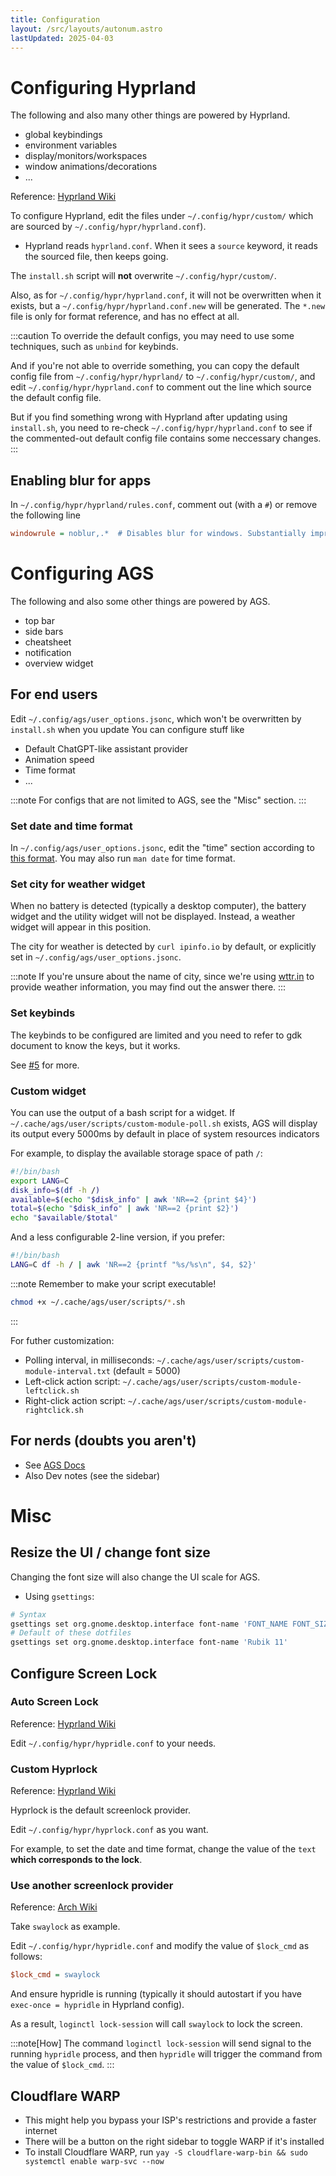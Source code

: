 ```yaml
---
title: Configuration
layout: /src/layouts/autonum.astro
lastUpdated: 2025-04-03
---
```


# Configuring Hyprland
The following and also many other things are powered by Hyprland.
- global keybindings
- environment variables
- display/monitors/workspaces
- window animations/decorations
- ...

Reference: [Hyprland Wiki](https://wiki.hyprland.org/)

To configure Hyprland, edit the files under `~/.config/hypr/custom/` which are sourced by `~/.config/hypr/hyprland.conf`).
- Hyprland reads `hyprland.conf`. When it sees a `source` keyword, it reads the sourced file, then keeps going.

The `install.sh` script will **not** overwrite `~/.config/hypr/custom/`.

Also, as for `~/.config/hypr/hyprland.conf`, it will not be overwritten when it exists, but a `~/.config/hypr/hyprland.conf.new` will be generated. The `*.new` file is only for format reference, and has no effect at all.

:::caution
To override the default configs, you may need to use some techniques, such as `unbind` for keybinds.

And if you're not able to override something, you can copy the default config file from `~/.config/hypr/hyprland/` to `~/.config/hypr/custom/`, and edit `~/.config/hypr/hyprland.conf` to comment out the line which source the default config file.

But if you find something wrong with Hyprland after updating using `install.sh`, you need to re-check `~/.config/hypr/hyprland.conf` to see if the commented-out default config file contains some neccessary changes.
:::

## Enabling blur for apps
In `~/.config/hypr/hyprland/rules.conf`, comment out (with a `#`) or remove the following line
```ini
windowrule = noblur,.*  # Disables blur for windows. Substantially improves performance.
```

# Configuring AGS
The following and also some other things are powered by AGS.
- top bar
- side bars
- cheatsheet
- notification
- overview widget

## For end users
Edit `~/.config/ags/user_options.jsonc`, which won't be overwritten by `install.sh` when you update
You can configure stuff like
- Default ChatGPT-like assistant provider
- Animation speed
- Time format
- ...

:::note
For configs that are not limited to AGS, see the "Misc" section.
:::
### Set date and time format

In `~/.config/ags/user_options.jsonc`, edit the "time" section according to [this format](https://docs.gtk.org/glib/method.DateTime.format.html).
You may also run `man date` for time format.

### Set city for weather widget
When no battery is detected (typically a desktop computer), the battery widget and the utility widget will not be displayed.
Instead, a weather widget will appear in this position.

The city for weather is detected by `curl ipinfo.io` by default, or explicitly set in `~/.config/ags/user_options.jsonc`.

:::note
If you're unsure about the name of city,
since we're using [wttr.in](https://github.com/chubin/wttr.in) to provide weather information, you may find out the answer there.
:::

### Set keybinds
The keybinds to be configured are limited and you need to refer to gdk document to know the keys, but it works.

See [#5](https://github.com/end-4/dots-hyprland-wiki/issues/5) for more.
### Custom widget
You can use the output of a bash script for a widget. If `~/.cache/ags/user/scripts/custom-module-poll.sh` exists, AGS will display its output every 5000ms by default in place of system resources indicators

For example, to display the available storage space of path `/`:
```bash title="~/.cache/ags/user/scripts/custom-module-poll.sh"
#!/bin/bash
export LANG=C
disk_info=$(df -h /)
available=$(echo "$disk_info" | awk 'NR==2 {print $4}')
total=$(echo "$disk_info" | awk 'NR==2 {print $2}')
echo "$available/$total"
```
And a less configurable 2-line version, if you prefer:
```bash title="~/.cache/ags/user/scripts/custom-module-poll.sh"
#!/bin/bash
LANG=C df -h / | awk 'NR==2 {printf "%s/%s\n", $4, $2}'
```

:::note
Remember to make your script executable!
```bash
chmod +x ~/.cache/ags/user/scripts/*.sh
```
:::

For futher customization:
- Polling interval, in milliseconds: `~/.cache/ags/user/scripts/custom-module-interval.txt` (default = 5000)
- Left-click action script: `~/.cache/ags/user/scripts/custom-module-leftclick.sh`
- Right-click action script: `~/.cache/ags/user/scripts/custom-module-rightclick.sh`
## For nerds (doubts you aren't)
- See [AGS Docs](https://aylur.github.io/ags-docs)
- Also Dev notes (see the sidebar)


# Misc
## Resize the UI / change font size
Changing the font size will also change the UI scale for AGS.
- Using `gsettings`:
```bash
# Syntax
gsettings set org.gnome.desktop.interface font-name 'FONT_NAME FONT_SIZE'
# Default of these dotfiles
gsettings set org.gnome.desktop.interface font-name 'Rubik 11'
```

## Configure Screen Lock
### Auto Screen Lock
Reference: [Hyprland Wiki](https://wiki.hyprland.org/Hypr-Ecosystem/hypridle/)

Edit `~/.config/hypr/hypridle.conf` to your needs.
### Custom Hyprlock
Reference: [Hyprland Wiki](https://wiki.hyprland.org/Hypr-Ecosystem/hyprlock/)

Hyprlock is the default screenlock provider.

Edit `~/.config/hypr/hyprlock.conf` as you want.

For example, to set the date and time format, change the value of the `text` **which corresponds to the lock**.
### Use another screenlock provider
Reference: [Arch Wiki](https://wiki.archlinux.org/title/Session_lock)

Take `swaylock` as example.

Edit `~/.config/hypr/hypridle.conf` and modify the value of `$lock_cmd` as follows:
```ini
$lock_cmd = swaylock
```
And ensure hypridle is running (typically it should autostart if you have `exec-once = hypridle` in Hyprland config).

As a result, `loginctl lock-session` will call `swaylock` to lock the screen.

:::note[How]
The command `loginctl lock-session` will send signal to the running `hypridle` process, and then `hypridle` will trigger the command from the value of `$lock_cmd`.
:::

## Cloudflare WARP
- This might help you bypass your ISP's restrictions and provide a faster internet
- There will be a button on the right sidebar to toggle WARP if it's installed
- To install Cloudflare WARP, run `yay -S cloudflare-warp-bin && sudo systemctl enable warp-svc --now`

